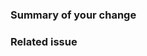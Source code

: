 [//]: # "Lines in this format are considered as comments and will not be displayed."
[//]: # "If your work is in progress, please consider making a draft pull request."

### Summary of your change

[//]: # "Example: motivation, enhancement"

### Related issue

[//]: # "Reference it using '#NUMBER'. Ex: Fixes/Related #..."
